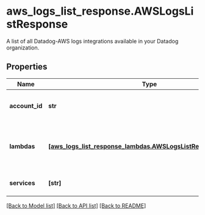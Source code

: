 # aws_logs_list_response.AWSLogsListResponse

A list of all Datadog-AWS logs integrations available in your Datadog organization.
## Properties
Name | Type | Description | Notes
------------ | ------------- | ------------- | -------------
**account_id** | **str** | Your AWS Account ID without dashes. | [optional] 
**lambdas** | [**[aws_logs_list_response_lambdas.AWSLogsListResponseLambdas]**](AWSLogsListResponseLambdas.md) | List of ARNs configured in your Datadog account. | [optional] 
**services** | **[str]** | Array of services IDs. | [optional] 

[[Back to Model list]](README.md#documentation-for-models) [[Back to API list]](README.md#documentation-for-api-endpoints) [[Back to README]](README.md)


